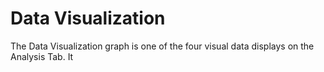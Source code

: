 # Data Visualization

 The Data Visualization graph is one of the four visual data displays on the Analysis Tab. It